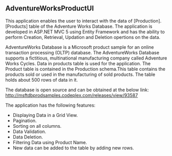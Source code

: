 ## AdventureWorksProductUI

This application enables the user to interact with the data of [Production].[Products] table of the Adventure Works Database. The application is developed in ASP.NET MVC 5 using Entity Framework and has the ability to perform Creation, Retrieval, Updation and Deletion opertions on the data.

AdventureWorks Database is a Microsoft product sample for an online transaction processing (OLTP) database. The AdventureWorks Database supports a fictitious, multinational manufacturing company called Adventure Works Cycles. Data in products table is used for the application. The Product table is contained in the Production schema.This table contains the products sold or used in the manufacturing of sold products. The table holds about 500 rows of data in it.

The database is open source and can be obtained at the below link:
http://msftdbprodsamples.codeplex.com/releases/view/93587

The application has the following features: 
- Displaying Data in a Grid View.
- Pagination.
- Sorting on all columns. 
- Data Validation.
- Data Deletion.
- Filtering Data using Product Name. 
- New data can be added to the table by adding new rows. 
